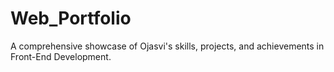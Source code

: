 # Web_Portfolio
A comprehensive showcase of Ojasvi's skills, projects, and achievements in Front-End Development.
